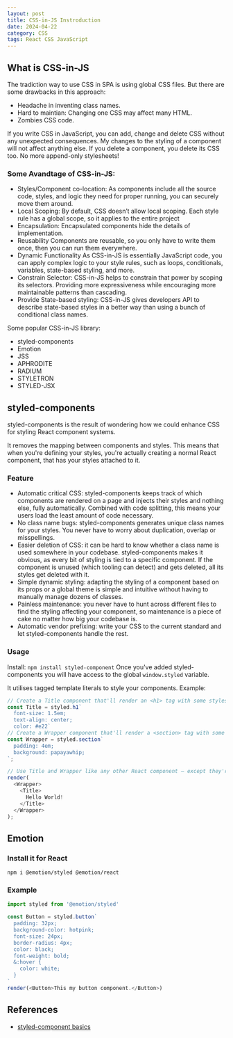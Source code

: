 ```yaml
---
layout: post
title: CSS-in-JS Instroduction
date: 2024-04-22
category: CSS
tags: React CSS JavaScript
---
```


## What is CSS-in-JS 

The tradiction way to use CSS in SPA is using global CSS files. But there are some drawbacks in this approach:
- Headache in inventing class names.
- Hard to maintian: Changing one CSS may affect many HTML.
- Zombies CSS code.

If you write CSS in JavaScript, you can add, change and delete CSS without any unexpected consequences. My changes to the styling of a component will not affect anything else. If you delete a component, you delete its CSS too. No more append-only stylesheets!

### Some Avandtage of CSS-in-JS:
- Styles/Component co-location:
As components include all the source code, styles, and logic they need for proper running, you can securely move them around. 
- Local Scoping: 
By default, CSS doesn’t allow local scoping. Each style rule has a global scope, so it applies to the entire project
- Encapsulation:
Encapsulated components hide the details of implementation. 
- Reusability
Components are reusable, so you only have to write them once, then you can run them everywhere.
- Dynamic Functionality
As CSS-in-JS is essentially JavaScript code, you can apply complex logic to your style rules, such as loops, conditionals, variables, state-based styling, and more. 
- Constrain Selector: 
CSS-in-JS helps to constrain that power by scoping its selectors. Providing more expressiveness while encouraging more maintainable patterns than cascading.
- Provide State-based styling:
CSS-in-JS gives developers API to describe state-based styles in a better way than using a bunch of conditional class names.

Some popular CSS-in-JS library:
- styled-components
- Emotion
- JSS
- APHRODITE
- RADIUM
- STYLETRON
- STYLED-JSX

## styled-components

styled-components is the result of wondering how we could enhance CSS for styling React component systems. 

It removes the mapping between components and styles. This means that when you're defining your styles, you're actually creating a normal React component, that has your styles attached to it.

### Feature

- Automatic critical CSS: styled-components keeps track of which components are rendered on a page and injects their styles and nothing else, fully automatically. Combined with code splitting, this means your users load the least amount of code necessary.
- No class name bugs: styled-components generates unique class names for your styles. You never have to worry about duplication, overlap or misspellings.
- Easier deletion of CSS: it can be hard to know whether a class name is used somewhere in your codebase. styled-components makes it obvious, as every bit of styling is tied to a specific component. If the component is unused (which tooling can detect) and gets deleted, all its styles get deleted with it.
- Simple dynamic styling: adapting the styling of a component based on its props or a global theme is simple and intuitive without having to manually manage dozens of classes.
- Painless maintenance: you never have to hunt across different files to find the styling affecting your component, so maintenance is a piece of cake no matter how big your codebase is.
- Automatic vendor prefixing: write your CSS to the current standard and let styled-components handle the rest.

### Usage

Install:
`npm install styled-component`
Once you've added styled-components you will have access to the global `window.styled` variable. 

It utilises tagged template literals to style your components.
Example:
```js
// Create a Title component that'll render an <h1> tag with some styles
const Title = styled.h1`
  font-size: 1.5em;
  text-align: center;
  color: #e22`
// Create a Wrapper component that'll render a <section> tag with some styles
const Wrapper = styled.section`
  padding: 4em;
  background: papayawhip;
`;

// Use Title and Wrapper like any other React component – except they're styled!
render(
  <Wrapper>
    <Title>
      Hello World!
    </Title>
  </Wrapper>
);
```

## Emotion

### Install it for React

`npm i @emotion/styled @emotion/react`

### Example

```js
import styled from '@emotion/styled'

const Button = styled.button`
  padding: 32px;
  background-color: hotpink;
  font-size: 24px;
  border-radius: 4px;
  color: black;
  font-weight: bold;
  &:hover {
    color: white;
  }
`
render(<Button>This my button component.</Button>)
```


## References

- [styled-component basics](https://styled-components.com/docs/basics)